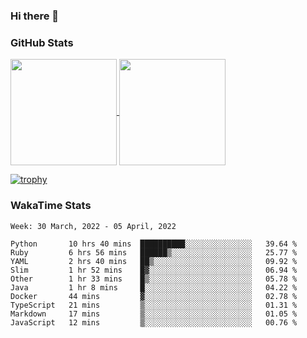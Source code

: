 ### Hi there 👋

### GitHub Stats

<a href="https://github.com/anuraghazra/github-readme-stats">
  <img align="center" height="170px" src="https://github-readme-stats.vercel.app/api/top-langs/?username=tksfjt1024&layout=compact&count_private=true&show_icons=true&show_icons=true&theme=graywhite" />
</a>
<a href="https://github.com/anuraghazra/github-readme-stats">
  <img align="center" height="170px" src="https://github-readme-stats.vercel.app/api?username=tksfjt1024&count_private=true&show_icons=true&show_icons=true&theme=graywhite" />
</a>

[![trophy](https://github-profile-trophy.vercel.app/?username=tksfjt1024)](https://github.com/ryo-ma/github-profile-trophy)

### WakaTime Stats

<!--START_SECTION:waka-->
```text
Week: 30 March, 2022 - 05 April, 2022

Python       10 hrs 40 mins  ██████████░░░░░░░░░░░░░░░   39.64 % 
Ruby         6 hrs 56 mins   ██████▒░░░░░░░░░░░░░░░░░░   25.77 % 
YAML         2 hrs 40 mins   ██▒░░░░░░░░░░░░░░░░░░░░░░   09.92 % 
Slim         1 hr 52 mins    █▓░░░░░░░░░░░░░░░░░░░░░░░   06.94 % 
Other        1 hr 33 mins    █▒░░░░░░░░░░░░░░░░░░░░░░░   05.78 % 
Java         1 hr 8 mins     █░░░░░░░░░░░░░░░░░░░░░░░░   04.22 % 
Docker       44 mins         ▓░░░░░░░░░░░░░░░░░░░░░░░░   02.78 % 
TypeScript   21 mins         ▒░░░░░░░░░░░░░░░░░░░░░░░░   01.31 % 
Markdown     17 mins         ▒░░░░░░░░░░░░░░░░░░░░░░░░   01.05 % 
JavaScript   12 mins         ▒░░░░░░░░░░░░░░░░░░░░░░░░   00.76 % 
```
<!--END_SECTION:waka-->
